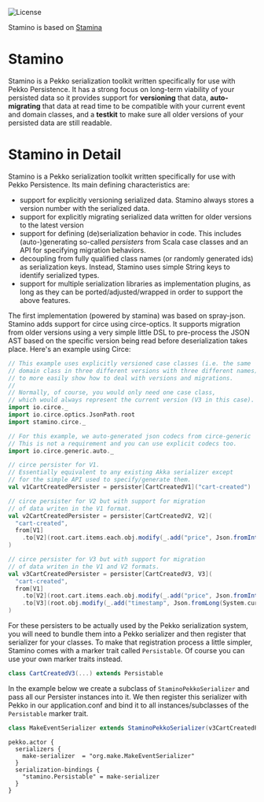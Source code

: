 ![License](https://img.shields.io/badge/license-MIT-blue.svg "License: MIT")

Stamino is based on [Stamina](https://github.com/scalapenos/stamina)

# Stamino

Stamino is a Pekko serialization toolkit written specifically for use with Pekko Persistence.
It has a strong focus on long-term viability of your persisted data so it provides support for **versioning** that data,
**auto-migrating** that data at read time to be compatible with your current event and domain classes, and a **testkit**
to make sure all older versions of your persisted data are still readable.

# Stamino in Detail
Stamino is a Pekko serialization toolkit written specifically for use with Pekko Persistence. Its main defining characteristics are:

- support for explicitly versioning serialized data. Stamino always stores a version number with the serialized data.
- support for explicitly migrating serialized data written for older versions to the latest version
- support for defining (de)serialization behavior in code. This includes (auto-)generating so-called *persisters* from Scala case classes and an API for specifying migration behaviors.
- decoupling from fully qualified class names (or randomly generated ids) as serialization keys. Instead, Stamino uses simple String keys to identify serialized types.
- support for multiple serialization libraries as implementation plugins, as long as they can be ported/adjusted/wrapped in order to support the above features.

The first implementation (powered by stamina) was based on spray-json.
Stamino adds support for circe using circe-optics.
It supports migration from older versions using a very simple little DSL to pre-process the JSON AST based on the specific version being read before deserialization takes place.
Here's an example using Circe:

```scala
// This example uses explicitly versioned case classes (i.e. the same
// domain class in three different versions with three different names)
// to more easily show how to deal with versions and migrations.
//
// Normally, of course, you would only need one case class,
// which would always represent the current version (V3 in this case).
import io.circe._
import io.circe.optics.JsonPath.root
import stamino.circe._

// For this example, we auto-generated json codecs from circe-generic
// This is not a requirement and you can use explicit codecs too.
import io.circe.generic.auto._

// circe persister for V1.
// Essentially equivalent to any existing Akka serializer except
// for the simple API used to specify/generate them.
val v1CartCreatedPersister = persister[CartCreatedV1]("cart-created")

// circe persister for V2 but with support for migration
// of data writen in the V1 format.
val v2CartCreatedPersister = persister[CartCreatedV2, V2](
  "cart-created",
  from[V1]
    .to[V2](root.cart.items.each.obj.modify(_.add("price", Json.fromInt(1000))))
)

// circe persister for V3 but with support for migration
// of data writen in the V1 and V2 formats.
val v3CartCreatedPersister = persister[CartCreatedV3, V3](
  "cart-created",
  from[V1]
    .to[V2](root.cart.items.each.obj.modify(_.add("price", Json.fromInt(1000))))
    .to[V3](root.obj.modify(_.add("timestamp", Json.fromLong(System.currentTimeMillis - 3600000L))))
)
```

For these persisters to be actually used by the Pekko serialization system, you will need to bundle them into a Pekko
serializer and then register that serializer for your classes. To make that registration process a little simpler,
Stamino comes with a marker trait called `Persistable`. Of course you can use your own marker traits instead.

```scala
class CartCreatedV3(...) extends Persistable
```

In the example below we create a subclass of `StaminoPekkoSerializer` and pass all our Persister instances into it. We
then register this serializer with Pekko in our application.conf and bind it to all instances/subclasses of the
`Persistable` marker trait.

```scala
class MakeEventSerializer extends StaminoPekkoSerializer(v3CartCreatedPersister, ...)
```

```
pekko.actor {
  serializers {
    make-serializer  = "org.make.MakeEventSerializer"
  }
  serialization-bindings {
    "stamino.Persistable" = make-serializer
  }
}
```
